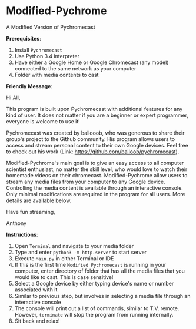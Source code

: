 # Modified-Pychrome
A Modified Version of Pychromecast

**Prerequisites**:

1. Install `Pychromecast`
2. Use Python 3.4 interpreter
3. Have either a Google Home or Google Chromecast (any model) connected to the same network as your computer
4. Folder with media contents to cast

**Friendly Message**:

Hi All,

This program is built upon Pychromecast with additional features for any kind of user. It does not matter if you are a beginner or expert programmer, everyone is welcome to use it! 

Pychromecast was created by ballooob, who was generous to share their group's project to the Github community. His program allows users to access and stream personal content to their own Google devices. Feel free to check out his work (Link: https://github.com/balloob/pychromecast). 

Modified-Pychrome's main goal is to give an easy access to all computer scientist enthusiast, no matter the skill level, who would love to watch their homemade videos on their chromecast. Modified-Pychrome allow users to stream any media files from your computer to any Google device. Controlling the media content is available through an interactive console. Only minimal modifications are required in the program for all users. More details are available below.

Have fun streaming,

Anthony

**Instructions**:

1. Open `Terminal` and navigate to your media folder
2. Type and enter `python3 -m http.server` to start server
3. Execute `Main.py` in either Terminal or IDE
4. If this is the first time `Modified Pychromecast` is running in your computer, enter directory of folder that has all the media files that you would like to cast. This is case sensitive!
5. Select a Google device by either typing device's name or number associated with it
6. Similar to previous step, but involves in selecting a media file through an interactive console
7. The console will print out a list of commands, similar to T.V. remote. However, `terminate` will stop the program from running internally.
8. Sit back and relax!
